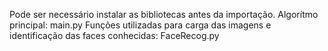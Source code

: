 Pode ser necessário instalar as bibliotecas antes da importação.
Algorítmo principal: main.py
Funções utilizadas para carga das imagens e identificação das faces conhecidas: FaceRecog.py
